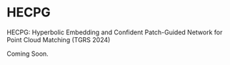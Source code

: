 # HECPG
HECPG: Hyperbolic Embedding and Confident Patch-Guided Network for Point Cloud Matching (TGRS 2024)

Coming Soon.

